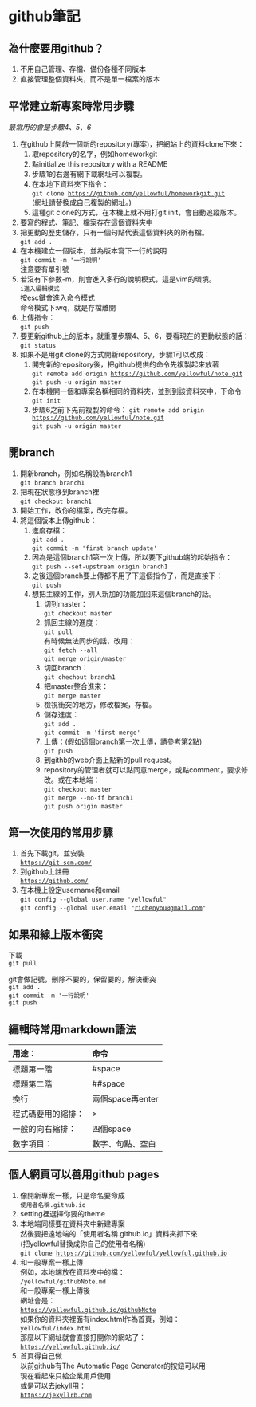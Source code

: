 # github筆記

## 為什麼要用github？
1. 不用自己管理、存檔、備份各種不同版本
2. 直接管理整個資料夾，而不是單一檔案的版本

## 平常建立新專案時常用步驟

*最常用的會是步驟4、5、6*

1. 在github上開啟一個新的repository(專案)，把網站上的資料clone下來：
   1. 取repository的名字，例如homeworkgit
   2. 點initialize this repository with a README
   3. 步驟1的右邊有網下載網址可以複製。
   4. 在本地下資料夾下指令：    
    <code>git clone https://github.com/yellowful/homeworkgit.git</code>  
    (網址請替換成自己複製的網址。) 
   5. 這種git clone的方式，在本機上就不用打git init，會自動追蹤版本。
2. 要寫的程式、筆記、檔案存在這個資料夾中
3. 把更動的歷史儲存，只有一個句點代表這個資料夾的所有檔。    
    <code>git add .</code>  
4. 在本機建立一個版本，並為版本寫下一行的說明  
    <code>git commit -m '一行說明'</code>  
    注意要有單引號
5. 若沒有下參數-m，則會進入多行的說明模式，這是vim的環境。  
    <code>i進入編輯模式</code>  
    按esc鍵會進入命令模式  
    命令模式下:wq，就是存檔離開
6. 上傳指令：  
   <code>git push</code>
7. 要更新github上的版本，就重覆步驟4、5、6，要看現在的更動狀態的話：  
   <code>git status</code>
8. 如果不是用git clone的方式開新repository，步驟1可以改成：  
   1.  開完新的repository後，把github提供的命令先複製起來放著  
    <code>git remote add origin https://github.com/yellowful/note.git</code>  
    <code>git push -u origin master</code>  
   2. 在本機開一個和專案名稱相同的資料夾，並到到該資料夾中，下命令  
    <code>git init</code>
   3. 步驟6之前下先前複製的命令： 
    <code>git remote add origin https://github.com/yellowful/note.git</code>  
    <code>git push -u origin master</code>

## 開branch
1. 開新branch，例如名稱設為branch1  
   <code>git branch branch1</code>
2. 把現在狀態移到branch裡  
   <code>git checkout branch1</code>
3. 開始工作，改你的檔案，改完存檔。  
4. 將這個版本上傳github：  
   1. 進度存檔：  
    <code>git add .</code>  
    <code>git commit -m 'first branch update'</code>  
   2. 因為是這個branch1第一次上傳，所以要下github端的起始指令：  
    <code>git push --set-upstream origin branch1</code>
   3. 之後這個branch要上傳都不用了下這個指令了，而是直接下：  
    <code>git push</code>
   4. 想把主線的工作，別人新加的功能加回來這個branch的話。
      1. 切到master：  
       <code>git checkout master</code>
      2. 抓回主線的進度：  
        <code>git pull</code>  
        有時候無法同步的話，改用：  
        <code>git fetch --all</code>  
        <code>git merge origin/master</code>
      3. 切回branch：  
        <code>git chechout branch1</code>
      4. 把master整合進來：  
        <code>git merge master</code>
      5. 檢視衝突的地方，修改檔案，存檔。
      6. 儲存進度：  
        <code>git add .</code>  
        <code>git commit -m 'first merge'</code>
      7. 上傳：(假如這個branch第一次上傳，請參考第2點)  
        <code>git push</code>
      8. 到githb的web介面上點新的pull request。
      9.  repository的管理者就可以點同意merge，或點comment，要求修改。或在本地端：  
        <code>git checkout master</code>  
        <code>git merge --no-ff branch1</code>  
        <code>git push origin master</code>

## 第一次使用的常用步驟

1. 首先下載git，並安裝  
    <code>https://git-scm.com/</code>
2. 到github上註冊  
    <code>https://github.com/</code>
3. 在本機上設定username和email  
    <code>git config --global user.name "yellowful"</code>  
    <code>git config --global user.email "richenyou@gmail.com"</code>

## 如果和線上版本衝突
下載  
<code>git pull</code>

git會做記號，刪除不要的，保留要的，解決衝突  
<code>git add .</code>  
<code>git commit -m '一行說明'</code>  
<code>git push</code>

## 編輯時常用markdown語法

| 用途：           | 命令             |
|:----------------|:----------------|
| 標題第一階        | \#space         |
| 標題第二階        | \#\#space       |
| 換行             | 兩個space再enter |
| 程式碼要用的縮排： | \>              |
| 一般的向右縮排：   | 四個space       |
| 數字項目：        | 數字、句點、空白  |

## 個人網頁可以善用github pages

1. 像開新專案一樣，只是命名要命成  
    <code>使用者名稱.github.io</code>
2. setting裡選擇你要的theme
3. 本地端同樣要在資料夾中新建專案    
    然後要把遠地端的「使用者名稱.github.io」資料夾抓下來  
    (把yellowful替換成你自己的使用者名稱)  
    <code>git clone https://github.com/yellowful/yellowful.github.io</code>
4. 和一般專案一樣上傳  
    例如，本地端放在資料夾中的檔：  
    <code>/yellowful/githubNote.md</code>  
    和一般專案一樣上傳後  
    網址會是：  
    <code>https://yellowful.github.io/githubNote</code>  
    如果你的資料夾裡面有index.html作為首頁，例如：  
    <code>yellowful/index.html</code>  
    那麼以下網址就會直接打開你的網站了：  
    <code>https://yellowful.github.io/</code>
5. 首頁得自己做  
    以前github有The Automatic Page Generator的按鈕可以用  
    現在看起來只給企業用戶使用  
    或是可以去jekyll用：  
    <code>https://jekyllrb.com</code>
